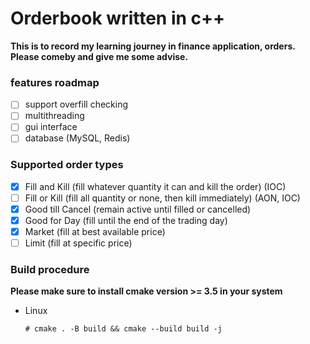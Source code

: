 # Orderbook written in c++

**This is to record my learning journey in finance application, orders. Please comeby and give me some advise.**

### features roadmap

- [ ] support overfill checking
- [ ] multithreading
- [ ] gui interface
- [ ] database (MySQL, Redis)

### Supported order types

- [x] Fill and Kill (fill whatever quantity it can and kill the order) (IOC)
- [ ] Fill or Kill (fill all quantity or none, then kill immediately) (AON, IOC)
- [x] Good till Cancel (remain active until filled or cancelled)
- [x] Good for Day (fill until the end of the trading day)
- [x] Market (fill at best available price)
- [ ] Limit (fill at specific price)

### Build procedure

**Please make sure to install cmake version >= 3.5 in your system**

- Linux

  ```
  # cmake . -B build && cmake --build build -j
  ```
